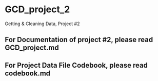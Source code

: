 # GCD_project_2
Getting &amp; Cleaning Data, Project #2


## For Documentation of project #2, please read GCD_project.md

## For Project Data File Codebook, please read codebook.md
